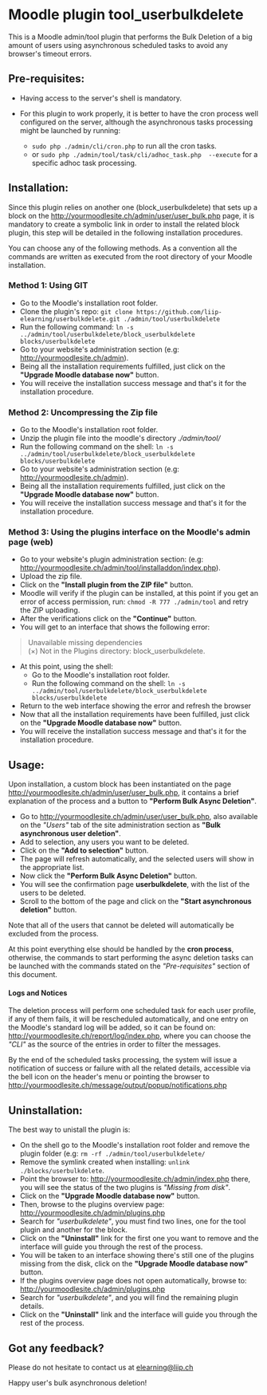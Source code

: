 # Moodle plugin tool_userbulkdelete

This is a Moodle admin/tool plugin that performs the Bulk Deletion of a big amount of users using asynchronous scheduled 
tasks to avoid any browser's timeout errors.

## Pre-requisites: 

* Having access to the server's shell is mandatory.
* For this plugin to work properly, it is better to have the cron process well configured on the server, although the 
asynchronous tasks processing might be launched by running:
 
    * ```sudo php ./admin/cli/cron.php``` to run all the cron tasks.
    * or ```sudo php ./admin/tool/task/cli/adhoc_task.php  --execute``` for a specific adhoc task processing.
      

## Installation:

Since this plugin relies on another one (block_userbulkdelete) that sets up a block on the http://yourmoodlesite.ch/admin/user/user_bulk.php page, 
it is mandatory to create a symbolic link in order to install the related block plugin, this step will be detailed in the
following installation procedures.

You can choose any of the following methods. As a convention all the commands are written as executed from the root directory of your Moodle installation.
 
### Method 1: Using GIT 

   * Go to the Moodle's installation root folder.
   * Clone the plugin's repo: ```git clone https://github.com/liip-elearning/userbulkdelete.git ./admin/tool/userbulkdelete```
   * Run the following command: ```ln -s ../admin/tool/userbulkdelete/block_userbulkdelete blocks/userbulkdelete```
   * Go to your website's administration section (e.g: http://yourmoodlesite.ch/admin).
   * Being all the installation requirements fulfilled, just click on the **"Upgrade Moodle database now"** button.
   * You will receive the installation success message and that's it for the installation procedure.
        
### Method 2: Uncompressing the Zip file 
 
   * Go to the Moodle's installation root folder.
   * Unzip the plugin file into the moodle's directory *./admin/tool/*
   * Run the following command on the shell: ```ln -s ../admin/tool/userbulkdelete/block_userbulkdelete blocks/userbulkdelete```
   * Go to your website's administration section (e.g: http://yourmoodlesite.ch/admin).
   * Being all the installation requirements fulfilled, just click on the **"Upgrade Moodle database now"** button.
   * You will receive the installation success message and that's it for the installation procedure.
    
### Method 3: Using the plugins interface on the Moodle's admin page (web)
    
   * Go to your website's plugin administration section: (e.g: http://yourmoodlesite.ch/admin/tool/installaddon/index.php).
   * Upload the zip file.
   * Click on the **"Install plugin from the ZIP file"** button.
   * Moodle will verify if the plugin can be installed, at this point if you get an error of access permission, run: 
   ```chmod -R 777 ./admin/tool``` and retry the ZIP uploading.
   * After the verifications click on the **"Continue"** button.
   * You will get to an interface that shows the following error:
 > Unavailable missing dependencies
 <br>(×) Not in the Plugins directory: block_userbulkdelete.
   * At this point, using the shell:
       * Go to the Moodle's installation root folder.
       * Run the following command on the shell: ```ln -s ../admin/tool/userbulkdelete/block_userbulkdelete blocks/userbulkdelete``` 
   * Return to the web interface showing the error and refresh the browser
   * Now that all the installation requirements have been fulfilled, just click on the **"Upgrade Moodle database now"** button.
   * You will receive the installation success message and that's it for the installation procedure.
   

## Usage:
 
 Upon installation, a custom block has been instantiated on the page http://yourmoodlesite.ch/admin/user/user_bulk.php,
 it contains a brief explanation of the process and a button to **"Perform Bulk Async Deletion"**.

* Go to http://yourmoodlesite.ch/admin/user/user_bulk.php, also available on the *"Users"* tab of the site administration section as **"Bulk asynchronous user deletion"**.
* Add to selection, any users you want to be deleted.
* Click on the **"Add to selection"** button.
* The page will refresh automatically, and the selected users will show in the appropriate list.
* Now click the **"Perform Bulk Async Deletion"** button.
* You will see the confirmation page **userbulkdelete**, with the list of the users to be deleted.
* Scroll to the bottom of the page and click on the **"Start asynchronous deletion"** button. 

Note that all of the users that cannot be deleted will automatically be excluded from the process.

At this point everything else should be handled by the **cron process**, otherwise, the commands to start performing the
async deletion tasks can be launched with the commands stated on the *"Pre-requisites"* section of this document.


#### Logs and Notices

The deletion process will perform one scheduled task for each user profile, if any of them fails, it will be rescheduled automatically, 
and one entry on the Moodle's standard log will be added, so it can be found on: http://yourmoodlesite.ch/report/log/index.php, 
where you can choose the *"CLI"* as the source of the entries in order to filter the messages.

By the end of the scheduled tasks processing, the system will issue a notification of success or failure with all the related details,
accessible via the bell icon on the header's menu or pointing the browser to http://yourmoodlesite.ch/message/output/popup/notifications.php

  
## Uninstallation:

The best way to unistall the plugin is:

* On the shell go to the Moodle's installation root folder and remove the plugin folder (e.g: ```rm -rf ./admin/tool/userbulkdelete/```
* Remove the symlink created when installing: ```unlink ./blocks/userbulkdelete```.
* Point the browser to: http://yourmoodlesite.ch/admin/index.php there, you will see the status of the two plugins is *"Missing from disk"*.
* Click on the **"Upgrade Moodle database now"**  button.
* Then, browse to the plugins overview page:  http://yourmoodlesite.ch/admin/plugins.php
* Search for *"userbulkdelete"*, you must find two lines, one for the tool plugin and another for the block.
* Click on the **"Uninstall"** link for the first one you want to remove and the interface will guide you through the rest of the process.
* You will be taken to an interface showing there's still one of the plugins missing from the disk, click on the **"Upgrade Moodle database now"** button.
* If the plugins overview page does not open automatically, browse to: http://yourmoodlesite.ch/admin/plugins.php
* Search for *"userbulkdelete"*, and you will find the remaining plugin details.
* Click on the **"Uninstall"** link and the interface will guide you through the rest of the process.
 
  
 ## Got any feedback?
  
 Please do not hesitate to contact us at elearning@liip.ch
 
 Happy user's bulk asynchronous deletion!
